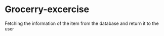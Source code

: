 # Grocerry-excercise

Fetching the information of the item from the database and return it to the user
